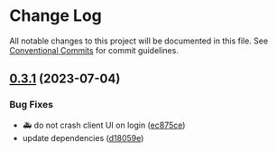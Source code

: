 # Change Log

All notable changes to this project will be documented in this file.
See [Conventional Commits](https://conventionalcommits.org) for commit guidelines.

## [0.3.1](https://github.com/keneanung/nexus-package-manager/compare/@keneanung/nexus-package-manager@0.3.0...@keneanung/nexus-package-manager@0.3.1) (2023-07-04)

### Bug Fixes

- :ambulance: do not crash client UI on login ([ec875ce](https://github.com/keneanung/nexus-package-manager/commit/ec875ce334e4f591af2081e5671a94447d6045c5))
- update dependencies ([d18059e](https://github.com/keneanung/nexus-package-manager/commit/d18059eba86605e023d44989a6b0e731f6e25173))
